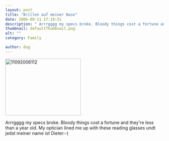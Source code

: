 ```yaml
---
layout: post
title: "Brillen auf meiner Nase"
date: 2006-09-11 17:10:51
description: " Arrrgggg my specs broke. Bloody things cost a fortune and they&#8217;re less than a year old. My optician lined me up with these reading glasses undt jedst meiner name ist Dieter -- -(&#8230;"
thumbnail: defaultThumbnail.png
alt: ""
category: Family

author: dug
---
```


<p><a href="http://www.flickr.com/photos/bozo/240557064/" title="Photo Sharing"><img src="http://static.flickr.com/95/240557064_3e61bc3c9b_m.jpg" width="240" height="180" alt="11092006112" /></a></p>

<p>Arrrgggg my specs broke. Bloody things cost a fortune and they're less than a year old. My optician lined me up with these reading glasses undt jedst meiner name ist Dieter:-(</p>
